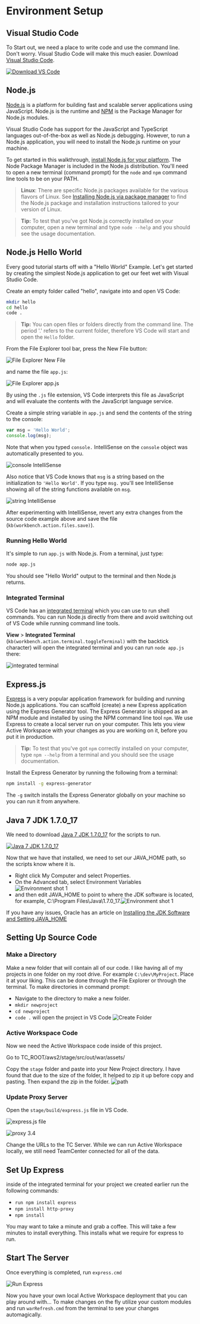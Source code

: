 # Environment Setup 

## Visual Studio Code
To Start out, we need a place to write code and use the command line. Don't worry. Visual Studio Code will make this much easier. Download [Visual Studio Code](https://code.visualstudio.com/). 

[![Download VS Code](images/VSCode.png "Download VS Code")](https://code.visualstudio.com/)

## Node.js
[Node.js](https://nodejs.org/) is a platform for building fast and scalable server applications using JavaScript. Node.js is the runtime and [NPM](https://www.npmjs.com/) is the Package Manager for Node.js modules.

Visual Studio Code has support for the JavaScript and TypeScript languages out-of-the-box as well as Node.js debugging. However, to run a Node.js application, you will need to install the Node.js runtime on your machine.

To get started in this walkthrough, [install Node.js for your platform](https://nodejs.org/en/download/). The Node Package Manager is included in the Node.js distribution. You'll need to open a new terminal (command prompt) for the `node` and `npm` command line tools to be on your PATH.

>**Linux**: There are specific Node.js packages available for the various flavors of Linux. See [Installing Node.js via package manager](https://nodejs.org/en/download/package-manager) to find the Node.js package and installation instructions tailored to your version of Linux.

>**Tip:** To test that you've got Node.js correctly installed on your computer, open a new terminal and type `node --help` and you should see the usage documentation.

## Node.js Hello World

Every good tutorial starts off with a "Hello World" Example. Let's get started by creating the simplest Node.js application to get our feet wet with Visual Studio Code.

Create an empty folder called "hello", navigate into and open VS Code:

```bash
mkdir hello
cd hello
code .
```

>**Tip:** You can open files or folders directly from the command line.  The period '.' refers to the current folder, therefore VS Code will start and open the `Hello` folder.

From the File Explorer tool bar, press the New File button:

![File Explorer New File](images/toolbar-new-file.png)

and name the file `app.js`:

![File Explorer app.js](images/app-js-file-created.png)

By using the `.js` file extension, VS Code interprets this file as JavaScript and will evaluate the contents with the JavaScript language service.

Create a simple string variable in `app.js` and send the contents of the string to the console:

```javascript
var msg = 'Hello World';
console.log(msg);
```

Note that when you typed `console.` IntelliSense on the `console` object was automatically presented to you.

![console IntelliSense](images/consoleintellisense.png)

Also notice that VS Code knows that `msg` is a string based on the initialization to `'Hello World'`.  If you type `msg.` you'll see IntelliSense showing all of the string functions available on `msg`.

![string IntelliSense](images/stringintellisense.png)

After experimenting with IntelliSense, revert any extra changes from the source code example above and save the file (`kb(workbench.action.files.save)`).

### Running Hello World

It's simple to run `app.js` with Node.js. From a terminal, just type:

```bash
node app.js
```

You should see "Hello World" output to the terminal and then Node.js returns.

### Integrated Terminal

VS Code has an [integrated terminal](https://code.visualstudio.com/docs/editor/integrated-terminal) which you can use to run shell commands. You can run Node.js directly from there and avoid switching out of VS Code while running command line tools.

**View** > **Integrated Terminal** (`kb(workbench.action.terminal.toggleTerminal)` with the backtick character) will open the integrated terminal and you can run `node app.js` there:

![integrated terminal](images/integrated-terminal.png)

## Express.js

[Express](https://expressjs.com/) is a very popular application framework for building and running Node.js applications. You can scaffold (create) a new Express application using the Express Generator tool. The Express Generator is shipped as an NPM module and installed by using the NPM command line tool `npm`. We use Express to create a local server run on your computer. This lets you view Active Workspace with your changes as you are working on it, before you put it in production.

>**Tip:** To test that you've got `npm` correctly installed on your computer, type `npm --help` from a terminal and you should see the usage documentation.

Install the Express Generator by running the following from a terminal:

```bash
npm install -g express-generator
```

The `-g` switch installs the Express Generator globally on your machine so you can run it from anywhere.

## Java 7 JDK 1.7.0_17

We need to download [Java 7 JDK 1.7.0_17](http://www.oracle.com/technetwork/java/javase/downloads/java-archive-downloads-javase7-521261.html) for the scripts to run.

[![Java 7 JDK 1.7.0_17](images/jdk.png)](http://www.oracle.com/technetwork/java/javase/downloads/java-archive-downloads-javase7-521261.html)

Now that we have that installed, we need to set our JAVA_HOME path, so the scripts know where it is.

 - Right click My Computer and select Properties.
 - On the Advanced tab, select Environment Variables ![Environment shot 1](images/env_1.png)
 - and then edit JAVA_HOME to point to where the JDK software is located, for example, C:\Program Files\Java\1.7.0_17.![Environment shot 1](images/env_2.png)

If you have any issues, Oracle has an article on [Installing the JDK Software and Setting JAVA_HOME](https://docs.oracle.com/cd/E19182-01/821-0917/inst_jdk_javahome_t/index.html)

## Setting Up Source Code
### Make a Directory
Make a new folder that will contain all of our code. I like having all of my projects in one folder on my root drive. For example `C:\dev\MyProject`. Place it at your liking. This can be done through the File Explorer or through the terminal. To make directories in command prompt:
 - Navigate to the directory to make a new folder.
 - `mkdir newproject`
 - `cd newproject`
 - `code .` will open the project in VS Code ![Create Folder](images/newDir.jpg)

### Active Workspace Code
Now we need the Active Workspace code inside of this project.

Go to TC_ROOT/aws2/stage/src/out/war/assets<numbers>/

Copy the `stage` folder and paste into your New Project directory. I have found that due to the size of the folder, It helped to zip it up before copy and pasting. Then expand the zip in the folder. ![path](images/path.png)

### Update Proxy Server
Open the `stage/build/express.js` file in VS Code.

![express.js file](images/expressjs.png)

![proxy 3.4](images/34.jpg)

Change the URLs to the TC Server. While we can run Active Workspace locally, we still need TeamCenter connected for all of the data.

## Set Up Express
inside of the integrated terminal for your project we created earlier run the following commands:
 - `run npm install express`
 - `npm install http-proxy`
 - `npm install`

You may want to take a minute and grab a coffee. This will take a few minutes to install everything. This installs what we require for express to run.

## Start The Server

Once everything is completed, run `express.cmd`

![Run Express](images/run.jpg)

Now you have your own local Active Workspace deployment that you can play around with… To make changes on the fly utilize your custom modules and run `warRefresh.cmd` from the terminal to see your changes automagically.